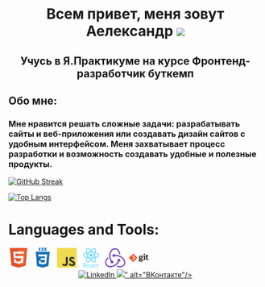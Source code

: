 
<h1 align="center">Всем привет, меня зовут Аелександр  <img src="https://github.com/blackcater/blackcater/raw/main/images/Hi.gif" height="32"/></h1>
<h2 align="center">Учусь в Я.Практикуме на курсе Фронтенд-разработчик буткемп<h2/>

## Обо мне:

### Мне нравится решать сложные задачи: разрабатывать сайты и веб-приложения или создавать дизайн сайтов с удобным интерфейсом. Меня захватывает процесс разработки и возможность создавать удобные и полезные продукты.



[![GitHub Streak](https://github-readme-streak-stats.herokuapp.com/?user=SASMUS12)](https://git.io/streak-stats)

[![Top Langs](https://github-readme-stats.vercel.app/api/top-langs/?username=SASMUS12&layout=compact)](https://github.com/anuraghazra/github-readme-stats)

# Languages and Tools:

<div>
  <img src="https://github.com/devicons/devicon/blob/master/icons/html5/html5-original.svg" title="HTML5" alt="HTML" width="40" height="40"/>&nbsp;
  <img src="https://github.com/devicons/devicon/blob/master/icons/css3/css3-plain-wordmark.svg"  title="CSS3" alt="CSS" width="40" height="40"/>&nbsp;
  <img src="https://github.com/devicons/devicon/blob/master/icons/javascript/javascript-original.svg" title="JavaScript" alt="JavaScript" width="40" height="40"/>&nbsp;
  <img src="https://github.com/devicons/devicon/blob/master/icons/react/react-original-wordmark.svg" title="React" alt="React" width="40" height="40"/>&nbsp;
  <img src="https://github.com/devicons/devicon/blob/master/icons/redux/redux-original.svg" title="Redux" alt="Redux " width="40" height="40"/>&nbsp;
  <img src="https://github.com/devicons/devicon/blob/master/icons/git/git-original-wordmark.svg" title="Git" **alt="Git" width="40" height="40"/>
</div>

<div id="socials" align="center">
	<a href="www.linkedin.com/in/aliaksandrvasko-5387751b6">
		<img src="https://img.shields.io/badge/LinkedIn-blue?style=for-the-badge&logo=linkedin&logoColor=white" alt="LinkedIn"/>
	</a>
	<a href="https://vk.com/id641860352">
		<img src="<img src="https://img.icons8.com/3d-fluency/94/null/vk-circled.png"/>" alt="ВКонтакте"/>
	</a>
</div>

